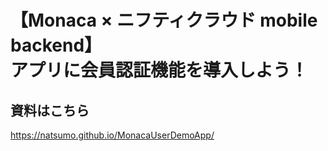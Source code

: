 # 【Monaca × ニフティクラウド mobile backend】<br>アプリに会員認証機能を導入しよう！
## 資料はこちら
https://natsumo.github.io/MonacaUserDemoApp/
